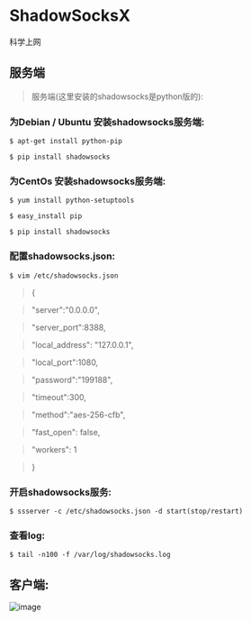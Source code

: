 # ShadowSocksX

科学上网

## 服务端

>服务端(这里安装的shadowsocks是python版的):

### 为Debian / Ubuntu 安装shadowsocks服务端:

`$ apt-get install python-pip`

`$ pip install shadowsocks`

### 为CentOs 安装shadowsocks服务端:

`$ yum install python-setuptools`

`$ easy_install pip`

`$ pip install shadowsocks`

### 配置shadowsocks.json:

`$ vim /etc/shadowsocks.json`

>{

>   "server":"0.0.0.0",
   
>   "server_port":8388,
   
>   "local_address": "127.0.0.1",
   
>   "local_port":1080,
   
>   "password":"199188",
   
>   "timeout":300,
   
>   "method":"aes-256-cfb",
   
>   "fast_open": false,
   
>   "workers": 1
   
>}

### 开启shadowsocks服务:

`$ ssserver -c /etc/shadowsocks.json -d start(stop/restart)`

### 查看log:

`$ tail -n100 -f /var/log/shadowsocks.log`

## 客户端:

![image](https://github.com/sin9188/ShadowSocksX/raw/master/client.jpg)
